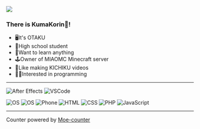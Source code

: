 <img src="https://count.rulmiao.cn/get/@github_profile?theme=rule34" />


### There is KumaKorin👋!

- 🖥It's OTAKU
- 🏫High school student
- 🌟Want to learn anything
- 🕹Owner of MIAOMC Minecraft server
- 🎥Like making KICHIKU videos
- 👩‍💻Interested in programming

---

![After Effects](https://img.shields.io/badge/-After%20Effects-9796f2?style=flat-square&logo=adobe%20after%20effects&logoColor=white) ![VSCode](https://img.shields.io/badge/-Visual%20Studio%20Code-3383b8?style=flat-square&logo=Visual%20Studio%20Code&logoColor=white) 

![OS](https://img.shields.io/badge/OS-Windows-33aadd?style=flat-square&logo=windows&logoColor=ffffff) ![OS](https://img.shields.io/badge/OS-CentOS-8b1875?style=flat-square&logo=centos&logoColor=ffffff) ![Phone](https://img.shields.io/badge/XiaoMi-Mi%2011-e96518?style=flat-square&logo=xiaomi&logoColor=ffffff)
![HTML](https://img.shields.io/badge/-HTML5-E34F26?style=flat-square&logo=html5&logoColor=white) ![CSS](https://img.shields.io/badge/-CSS3-149cd5?style=flat-square&logo=css3&logoColor=white) ![PHP](https://img.shields.io/badge/-PHP-687cb0?style=flat-square&logo=PHP&logoColor=white) ![JavaScript](https://img.shields.io/badge/-JavaScript-0e84ce?style=flat-square&logo=javascript&logoColor=white)

---

Counter powered by [Moe-counter](https://github.com/journey-ad/Moe-counter)
